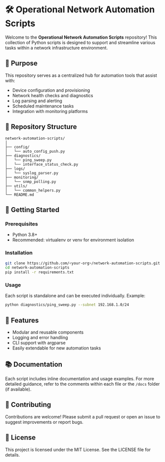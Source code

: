 # 🛠️ Operational Network Automation Scripts

Welcome to the **Operational Network Automation Scripts** repository! This collection of Python scripts is designed to support and streamline various tasks within a network infrastructure environment.

## 📌 Purpose

This repository serves as a centralized hub for automation tools that assist with:
- Device configuration and provisioning
- Network health checks and diagnostics
- Log parsing and alerting
- Scheduled maintenance tasks
- Integration with monitoring platforms

## 📁 Repository Structure

```
network-automation-scripts/
│
├── config/
│   └── auto_config_push.py
├── diagnostics/
│   └── ping_sweep.py
│   └── interface_status_check.py
├── logs/
│   └── syslog_parser.py
├── monitoring/
│   └── snmp_polling.py
├── utils/
│   └── common_helpers.py
└── README.md
```

## 🚀 Getting Started

### Prerequisites
- Python 3.8+
- Recommended: virtualenv or venv for environment isolation

### Installation
```bash
git clone https://github.com/<your-org>/network-automation-scripts.git
cd network-automation-scripts
pip install -r requirements.txt
```

### Usage
Each script is standalone and can be executed individually. Example:
```bash
python diagnostics/ping_sweep.py --subnet 192.168.1.0/24
```

## 🧰 Features

- Modular and reusable components
- Logging and error handling
- CLI support with argparse
- Easily extendable for new automation tasks

## 📚 Documentation

Each script includes inline documentation and usage examples. For more detailed guidance, refer to the comments within each file or the `/docs` folder (if available).

## 🤝 Contributing

Contributions are welcome! Please submit a pull request or open an issue to suggest improvements or report bugs.

## 📄 License

This project is licensed under the MIT License. See the LICENSE file for details.
